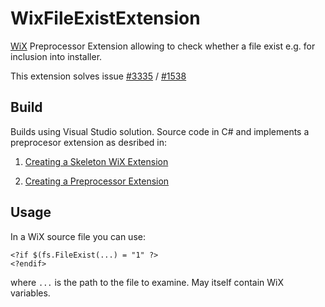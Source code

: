 # WixFileExistExtension

[WiX](https://github.com/wixtoolset) Preprocessor Extension allowing to check whether a file exist e.g. for inclusion into installer.

This extension solves issue [#3335](https://github.com/wixtoolset/issues/issues/3335) / [#1538](https://github.com/wixtoolset/issues/issues/1538)

## Build

Builds using Visual Studio solution. Source code in C# and implements a preprocesor extension as desribed in:

  1. [Creating a Skeleton WiX Extension](http://wixtoolset.org/documentation/manual/v3/wixdev/extensions/extension_development_simple_example.html)  

  2. [Creating a Preprocessor Extension](http://wixtoolset.org/documentation/manual/v3/wixdev/extensions/extension_development_preprocessor.html)

## Usage

In a WiX source file you can use:

    <?if $(fs.FileExist(...) = "1" ?>
    <?endif>
    
where `...` is the path to the file to examine. May itself contain WiX variables.
